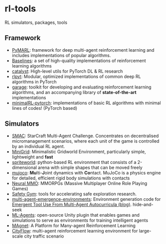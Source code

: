 # rl-tools

RL simulators, packages, tools

## Framework

- [PyMARL](https://github.com/oxwhirl/pymarl): framework for deep multi-agent reinforcement learning and includes implementations of popular algorithms.
- [Baselines](https://github.com/openai/baselines): a set of high-quality implementations of reinforcement learning algorithms
- [catalyst](https://github.com/catalyst-team/catalyst): High-level utils for PyTorch DL & RL research
- [rlpyt](https://github.com/astooke/rlpyt): Modular, optimized implementations of common deep RL algorithms in PyTorch
- [garage](https://github.com/rlworkgroup/garage): toolkit for developing and evaluating reinforcement learning algorithms, and an accompanying library of **state-of-the-art** implementations
- [minimalRL-pytorch](https://github.com/seungeunrho/minimalRL): implementations of basic RL algorithms with minimal lines of codes! (PyTorch based)

## Simulators

- [SMAC](https://github.com/oxwhirl/smac): StarCraft Multi-Agent Challenge. Concentrates on decentralised micromanagement scenarios, where each unit of the game is controlled by an individual RL agent.
- [MiniGrid](https://github.com/maximecb/gym-minigrid): Minimalistic Gridworld Environment, particularly simple, lightweight and **fast**
- [spriteworld](https://github.com/deepmind/spriteworld): python-based RL environment that consists of a 2-dimensional arena with simple shapes that can be moved freely
- [mujoco](http://mujoco.org/): **Mu**lti-**J**oint dynamics with **Co**ntact. MuJoCo is a physics engine for detailed, efficient rigid body simulations with contacts
- [Neural MMO](https://github.com/jsuarez5341/neural-mmo): MMORPGs (Massive Multiplayer Online Role Playing Games)
- [Safety Gym](https://openai.com/blog/safety-gym/): tools for accelerating safe exploration research.
- [multi-agent-emergence-environments](https://github.com/openai/multi-agent-emergence-environments): Environment generation code for [Emergent Tool Use From Multi-Agent Autocurricula (blog)](https://openai.com/blog/emergent-tool-use/). hide-and-seek
- [ML-Agents](https://github.com/Unity-Technologies/ml-agents):  open-source Unity plugin that enables games and simulations to serve as environments for training intelligent agents
- [MAgnet](https://github.com/geek-ai/MAgent): A Platform for Many-agent Reinforcement Learning
- [CityFlow](https://github.com/cityflow-project/CityFlow): multi-agent reinforcement learning environment for large-scale city traffic scenario

## 